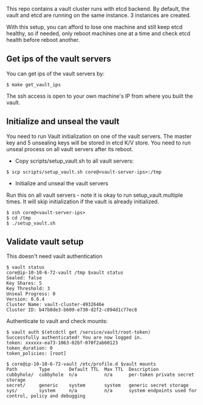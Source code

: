 
This repo contains a vault cluster runs with etcd backend. By default, the vault and etcd are running
on the same instance. 3 instances are created. 

With this setup, you can afford to lose one machine and still keep etcd healthy, so if needed, only reboot machines one at a time and
check etcd health before reboot another.

## Get ips of the vault servers

You can get ips of the vault servers by:

```
$ make get_vault_ips
```

The ssh access is open to your own machine's IP from where you built the vault.

## Initialize and unseal the vault

You need to run Vault initialization on one of the vault servers. The master key and 5 unsealing keys will be stored in etcd K/V store.
You need to run unseal process on all vault servers after its reboot.

* Copy scripts/setup_vault.sh to all vault servers:

```
$ scp scripts/setup_vault.sh core@<vault-server-ips>:/tmp
```

* Initialize and unseal the vault servers

Run this on all vault servers - note it is okay to run setup_vault.multiple times. It will skip initialization if the vault is already
initialized.
```
$ ssh core@<vault-server-ips>
$ cd /tmp
$ ./setup_vault.sh
```

## Validate vault setup

This doesn't need vault authentication

```
$ vault status
core@ip-10-10-6-72-vault /tmp $vault status
Sealed: false
Key Shares: 5
Key Threshold: 3
Unseal Progress: 0
Version: 0.6.4
Cluster Name: vault-cluster-4932646e
Cluster ID: b47b8de3-b609-e730-d2f2-c894d1c77ec8
```
Authenticate to vault and check mounts:

```
$ vault auth $(etcdctl get /service/vault/root-token)
Successfully authenticated! You are now logged in.
token: xxxxxx-ea73-1063-02bf-070f2ab60123
token_duration: 0
token_policies: [root]

$ core@ip-10-10-6-72-vault /etc/profile.d $vault mounts
Path        Type       Default TTL  Max TTL  Description
cubbyhole/  cubbyhole  n/a          n/a      per-token private secret storage
secret/     generic    system       system   generic secret storage
sys/        system     n/a          n/a      system endpoints used for control, policy and debugging
```
